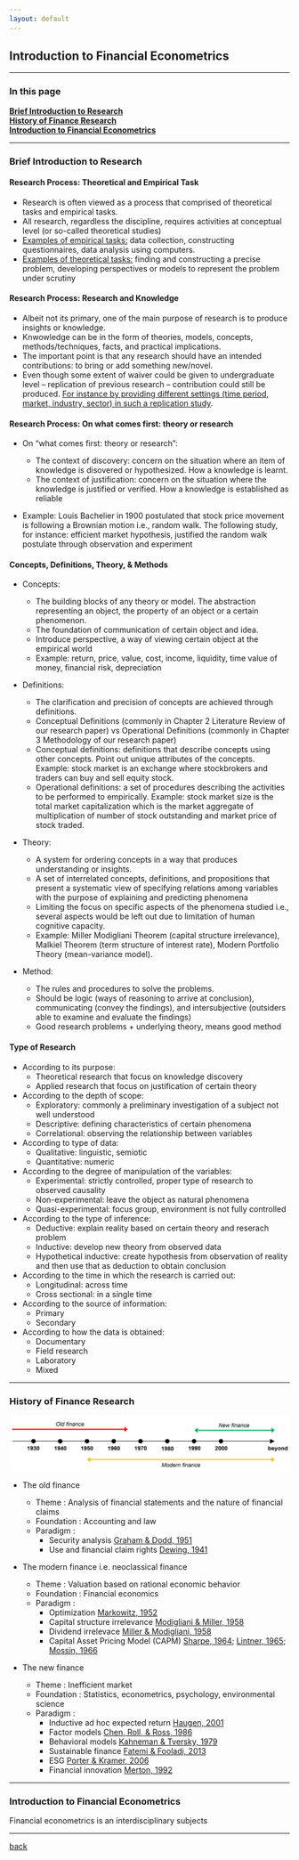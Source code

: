 ```yaml
---
layout: default
---
```


## Introduction to Financial Econometrics
------

### In this page
**[Brief Introduction to Research](#brief-introduction-to-research)**<br>
**[History of Finance Research](#history-of-finance-research)**<br>
**[Introduction to Financial Econometrics](#introduction-to-financial-econometrics)**<br>

------

### Brief Introduction to Research
#### Research Process: Theoretical and Empirical Task

*   Research is often viewed as a process that comprised of theoretical tasks and empirical tasks.
*   All research, regardless the discipline, requires activities at conceptual level (or so-called theoretical studies)
*   <u>Examples of empirical tasks:</u> data collection, constructing questionnaires, data analysis using computers.
*   <u>Examples of theoretical tasks:</u> finding and constructing a precise problem, developing perspectives or models to represent the problem under scrutiny


#### Research Process: Research and Knowledge

*   Albeit not its primary, one of the main purpose of research is to produce insights or knowledge.
*   Knwowledge can be in the form of theories, models, concepts, methods/techniques, facts, and practical implications.
*   The important point is that any research should have an intended contributions: to bring or add something new/novel.
*   Even though some extent of waiver could be given to undergraduate level –  replication of previous research – contribution could still be produced. <u>For instance by providing different settings (time period, market, industry, sector) in such a replication study</u>.

#### Research Process: On what comes first: theory or research

*   On “what comes first: theory or research”:
    *   The context of discovery: concern on the situation where an item of knowledge is disovered or hypothesized. How a knowledge is learnt.
    *   The context of justification: concern on the situation where the knowledge is justified or verified. How a knowledge is established as reliable

*   Example: Louis Bachelier in 1900 postulated that stock price movement is following a Brownian motion i.e., random walk. The following study, for instance: efficient market hypothesis, justified the random walk postulate through observation and experiment

#### Concepts, Definitions, Theory, & Methods

*   Concepts:
    *   The building blocks of any theory or model. The abstraction representing an object, the property of an object or a certain phenomenon.
    *   The foundation of communication of certain object and idea.
    *   Introduce perspective, a way of viewing certain object at the empirical world
    *   Example: return, price, value, cost, income, liquidity, time value of money, financial risk, depreciation
      
*   Definitions:
    *   The clarification and precision of concepts are achieved through definitions.
    *   Conceptual Definitions (commonly in Chapter 2 Literature Review of our research paper) vs Operational Definitions (commonly in Chapter 3 Methodology of our research paper)
    *   Conceptual definitions: definitions that describe concepts using other concepts. Point out unique attributes of the concepts.  Example: stock market is an exchange where stockbrokers and traders can buy and sell equity stock.
    *   Operational definitions: a set of procedures describing the activities to be performed to empirically. Example: stock market size is the total market capitalization which is the market aggregate of multiplication of number of stock outstanding and market price of stock traded.
 
*   Theory:
    *   A system for ordering concepts in a way that produces understanding or insights.
    *   A set of interrelated concepts, definitions, and propositions that present a systematic view of specifying relations among variables with the purpose of explaining and predicting phenomena
    *   Limiting the focus on specific aspects of the phenomena studied i.e., several aspects would be left out due to limitation of human cognitive capacity.
    *   Example: Miller Modigliani Theorem (capital structure irrelevance), Malkiel Theorem (term structure of interest rate), Modern Portfolio Theory (mean-variance model).
      
*   Method: 
    *   The rules and procedures to solve the problems.
    *   Should be logic (ways of reasoning to arrive at conclusion), communicating (convey the findings), and intersubjective (outsiders able to examine and evaluate the findings)
    *   Good research problems + underlying theory, means good method

#### Type of Research

*   According to its purpose: 
    *   Theoretical research that focus on knowledge discovery
    *   Applied research that focus on justification of certain theory
*   According to the depth of scope: 
    *   Exploratory: commonly a preliminary investigation of a subject not well understood
    *   Descriptive: defining characteristics of certain phenomena
    *   Correlational: observing the relationship between variables
*   According to type of data: 
    *   Qualitative: linguistic, semiotic
    *   Quantitative: numeric 
*   According to the degree of manipulation of the variables: 
    *  Experimental: strictly controlled, proper type of research to observed causality
    *  Non-experimental: leave the object as natural phenomena
    *  Quasi-experimental: focus group, environment is not fully controlled
*   According to the type of inference: 
    *  Deductive: explain reality based on certain theory and reserach problem
    *  Inductive: develop new theory from observed data
    *  Hypothetical inductive: create hypothesis from observation of reality and then use that as deduction to obtain conclusion
*   According to the time in which the research is carried out: 
    *   Longitudinal: across time
    *   Cross sectional: in a single time
*   According to the source of information: 
    *   Primary
    *   Secondary
*   According to how the data is obtained: 
    *   Documentary
    *   Field research
    *   Laboratory
    *   Mixed

------

### History of Finance Research

![hist](/assets/img/financehistory.png)

*   The old finance
    *   Theme      : Analysis of financial statements and the nature of financial claims
    *   Foundation : Accounting and law
    *   Paradigm   :
        *   Security analysis [Graham & Dodd, 1951](https://doi.org/10.1177/000271623517700152)
        *   Use and financial claim rights [Dewing, 1941](https://doi.org/10.1177/000271623518000148)

*   The modern finance i.e. neoclassical finance
    *   Theme      : Valuation based on rational economic behavior
    *   Foundation : Financial economics
    *   Paradigm   :
        *   Optimization [Markowitz, 1952](https://doi.org/10.1111/j.1540-6261.1952.tb01525.x)
        *   Capital structure irrelevance [Modigliani & Miller, 1958](https://www.jstor.org/stable/1809766)
        *   Dividend irrelevace [Miller & Modigliani, 1958](https://www.jstor.org/stable/2351143)
        *   Capital Asset Pricing Model (CAPM) [Sharpe, 1964](https://doi.org/10.1111/j.1540-6261.1964.tb02865.x); [Lintner, 1965](https://doi.org/10.1111/j.1540-6261.1965.tb02930.x); [Mossin, 1966](https://doi.org/10.2307/1910098)

*   The new finance
    *   Theme      : Inefficient market
    *   Foundation : Statistics, econometrics, psychology, environmental science
    *   Paradigm   :
        *   Inductive ad hoc expected return [Haugen, 2001](http://dx.doi.org/10.3905/jai.2001.319015)
        *   Factor models [Chen, Roll, & Ross, 1986](https://www.jstor.org/stable/2352710)
        *   Behavioral models [Kahneman & Tversky, 1979](https://doi.org/10.2307/1914185)
        *   Sustainable finance [Fatemi & Fooladi, 2013](https://doi.org/10.1016/j.gfj.2013.07.006)
        *   ESG [Porter & Kramer, 2006](https://hbr.org/2006/12/strategy-and-society-the-link-between-competitive-advantage-and-corporate-social-responsibility)
        *   Financial innovation [Merton, 1992](https://doi.org/10.1111/j.1745-6622.1992.tb00214.x) <br>

------

### Introduction to Financial Econometrics

Financial econometrics is an interdisciplinary subjects

------



[back](./)
